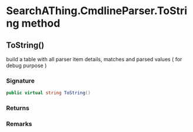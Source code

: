 # SearchAThing.CmdlineParser.ToString method
## ToString()
build a table with all parser item details, matches and parsed values ( for debug purpose )

### Signature
```csharp
public virtual string ToString()
```
### Returns

### Remarks

